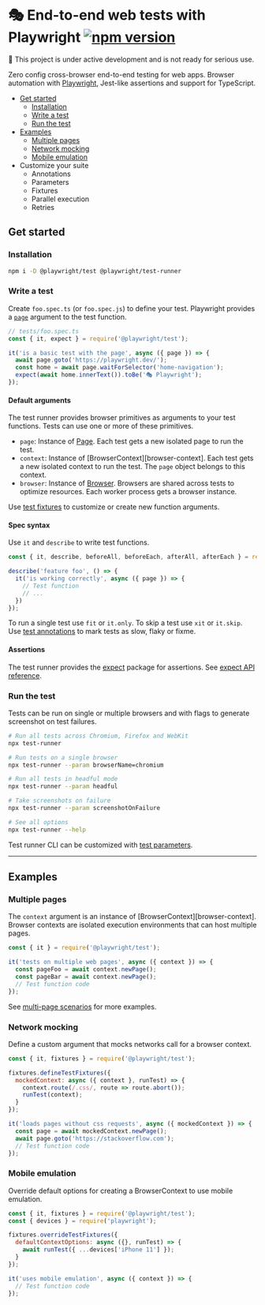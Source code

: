 # 🎭 End-to-end web tests with Playwright [![npm version](https://img.shields.io/npm/v/@playwright/test.svg?style=flat)](https://www.npmjs.com/package/@playwright/test)

🚧 This project is under active development and is not ready for serious use.

Zero config cross-browser end-to-end testing for web apps. Browser automation with [Playwright](https://playwright.dev), Jest-like assertions and support for TypeScript.

- [Get started](#get-started)
  - [Installation](#installation)
  - [Write a test](#write-a-test)
  - [Run the test](#run-the-test)
- [Examples](#examples)
  - [Multiple pages](#multiple-pages)
  - [Network mocking](#network-mocking)
  - [Mobile emulation](#mobile-emulation)
- Customize your suite
  - Annotations
  - Parameters
  - Fixtures
  - Parallel execution
  - Retries

## Get started

### Installation

```sh
npm i -D @playwright/test @playwright/test-runner
```

### Write a test

Create `foo.spec.ts` (or `foo.spec.js`) to define your test. Playwright provides a [`page`](https://playwright.dev/#path=docs%2Fapi.md&q=class-page) argument to the test function.

```js
// tests/foo.spec.ts
const { it, expect } = require('@playwright/test');

it('is a basic test with the page', async ({ page }) => {
  await page.goto('https://playwright.dev/');
  const home = await page.waitForSelector('home-navigation');
  expect(await home.innerText()).toBe('🎭 Playwright');
});
```

#### Default arguments

The test runner provides browser primitives as arguments to your test functions. Tests can use one or more of these primitives.

- `page`: Instance of [Page](https://playwright.dev/#path=docs%2Fapi.md&q=class-page). Each test gets a new isolated page to run the test.
- `context`: Instance of [BrowserContext][browser-context]. Each test gets a new isolated context to run the test. The `page` object belongs to this context.
- `browser`: Instance of [Browser](https://playwright.dev/#path=docs%2Fapi.md&q=class-browser). Browsers are shared across tests to optimize resources. Each worker process gets a browser instance.

Use [test fixtures](docs/fixtures.md) to customize or create new function arguments.

#### Spec syntax

Use `it` and `describe` to write test functions.

```js
const { it, describe, beforeAll, beforeEach, afterAll, afterEach } = require('@playwright/test');

describe('feature foo', () => {
  it('is working correctly', async ({ page }) => {
    // Test function
    // ...
  })
});
```

To run a single test use `fit` or `it.only`. To skip a test use `xit` or `it.skip`. Use [test annotations](docs/annotations.md) to mark tests as slow, flaky or fixme.

#### Assertions

The test runner provides the [expect](https://www.npmjs.com/package/expect) package for assertions. See [expect API reference](https://jestjs.io/docs/en/expect).

### Run the test

Tests can be run on single or multiple browsers and with flags to generate screenshot on test failures.

```sh
# Run all tests across Chromium, Firefox and WebKit
npx test-runner

# Run tests on a single browser
npx test-runner --param browserName=chromium

# Run all tests in headful mode
npx test-runner --param headful

# Take screenshots on failure
npx test-runner --param screenshotOnFailure

# See all options
npx test-runner --help
```

Test runner CLI can be customized with [test parameters](docs/parameters.md).


-----------

## Examples

### Multiple pages

The `context` argument is an instance of [BrowserContext][browser-context]. Browser contexts are isolated execution environments that can host multiple pages.

```js
const { it } = require('@playwright/test');

it('tests on multiple web pages', async ({ context }) => {
  const pageFoo = await context.newPage();
  const pageBar = await context.newPage();
  // Test function code
});
```

See [multi-page scenarios][multi-page] for more examples.

### Network mocking

Define a custom argument that mocks networks call for a browser context.

```js
const { it, fixtures } = require('@playwright/test');

fixtures.defineTestFixtures({
  mockedContext: async ({ context }, runTest) => {
    context.route(/.css/, route => route.abort());
    runTest(context);
  }
});

it('loads pages without css requests', async ({ mockedContext }) => {
  const page = await mockedContext.newPage();
  await page.goto('https://stackoverflow.com');
  // Test function code
});
```

### Mobile emulation

Override default options for creating a BrowserContext to use mobile emulation.

```js
const { it, fixtures } = require('@playwright/test');
const { devices } = require('playwright');

fixtures.overrideTestFixtures({
  defaultContextOptions: async ({}, runTest) => {
    await runTest({ ...devices['iPhone 11'] });
  }
});

it('uses mobile emulation', async ({ context }) => {
  // Test function code
});
```

[browser-opts]: https://playwright.dev/#path=docs%2Fapi.md&q=browsertypelaunchoptions
[context-opts]: https://playwright.dev/#path=docs%2Fapi.md&q=browsernewcontextoptions
[multi-page]: https://playwright.dev/#path=docs%2Fmulti-pages.md&q=
